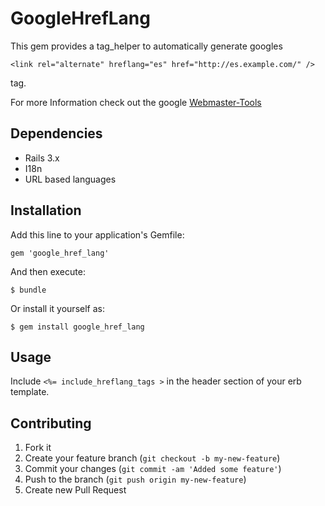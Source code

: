 # GoogleHrefLang

This gem provides a tag_helper to automatically generate googles

    <link rel="alternate" hreflang="es" href="http://es.example.com/" />

tag. 

For more Information check out the google [Webmaster-Tools](http://support.google.com/webmasters/bin/answer.py?hl=en&answer=189077)

## Dependencies
*   Rails 3.x
*   I18n
*   URL based languages


## Installation

Add this line to your application's Gemfile:

    gem 'google_href_lang'

And then execute:

    $ bundle

Or install it yourself as:

    $ gem install google_href_lang

## Usage

Include `<%= include_hreflang_tags >` in the header section of your erb template.

## Contributing

1. Fork it
2. Create your feature branch (`git checkout -b my-new-feature`)
3. Commit your changes (`git commit -am 'Added some feature'`)
4. Push to the branch (`git push origin my-new-feature`)
5. Create new Pull Request
